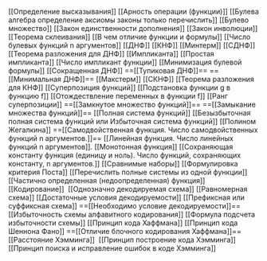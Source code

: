 [[Определение высказывания]]
[[Арность операции (функции)]]
[[Булева алгебра определение  аксиомы законы только перечислить]]
[[Булево множество]]
[[Закон единственности дополнения]]
[[Закон инволюции]]
[[Теорема склеивания]]
[[В чем отличие функции и формулы]]
[[Число булевых функций n аргументов]]
[[ДНФ]]
[[КНФ]]
[[Минтерм]]
[[СДНФ]]
[[Теорема разложения для ДНФ]]
[[Импликанта]]
[[Простая импликанта]]
[[Число импликант функции]]
[[Минимизация булевой формулы]]
[[Сокращенная ДНФ]]
==[[Тупиковая ДНФ]]==
==[[Минимальная ДНФ]]==
[[Макстерм]]
[[СКНФ]]
[[Теорема разложения для КНФ]]
[[Суперпозиция функций]]
[[Подстановка функции g в функцию f]]
[[Отождествление переменных в функции f]]
[[Ранг суперпозиции]]
==[[Замкнутое множество функций]]==
==[[Замыкание множества функций]]==
[[Полная система функций]]
[[Безызбыточная полная система функций или Избыточная система функций]]
[[Полином Жегалкина]]
==[[Самодвойственная функция. Число самодвойственных функций n аргументов.]]==
[[Линейная функция. Число линейных функций n аргументов]].
[[Монотонная функция]]
[[Сохраняющая константу функция (единицу и ноль). Число функций, сохраняющих константу,  n аргументов.]]
[[Сравнимые наборы]]
[[Формулировка критерия Поста]]
[[Перечислить полные системы из одной функции]]
[[Частично определенная (недоопределенная) функция]]
[[Кодирование]] 
[[Однозначно декодируемая схема]]
[[Равномерная схема]]
[[Достаточные условия декодируемости]]
[[Префиксная или суффиксная схема]]
==[[Необходимо условие декодируемости]]==
[[Избыточность схемы алфавитного кодирования]]
[[Формула подсчета избыточности схемы]]
[[Принцип кода Хаффмана]]
[[Принцип кода Шеннона  Фано]]
==[[Отличие блочного кодирования Хаффмана]]==
[[Расстояние Хэмминга]] 
[[Принцип построение кода Хэмминга]]
[[Принцип поиска и исправление ошибок в коде Хэмминга]]